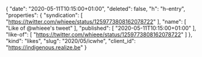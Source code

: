 {
  "date": "2020-05-11T10:15:00+01:00",
  "deleted": false,
  "h": "h-entry",
  "properties": {
    "syndication": [
      "https://twitter.com/whieee/status/1259773808162078722"
    ],
    "name": [
      "Like of @whieee's tweet"
    ],
    "published": [
      "2020-05-11T10:15:00+01:00"
    ],
    "like-of": [
      "https://twitter.com/whieee/status/1259773808162078722"
    ]
  },
  "kind": "likes",
  "slug": "2020/05/icwhe",
  "client_id": "https://indigenous.realize.be"
}

